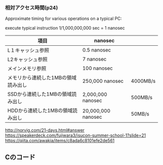 ### 相対アクセス時間(p24)
Approximate timing for various operations on a typical PC:

execute typical instruction	1/1,000,000,000 sec = 1 nanosec

項目  | nanosec | |
---|-----|------
L１キャッシュ参照 |	0.5 nanosec | 
L2キャッシュ参照 | 7 nanosec |
メインメモリ参照 | 100 nanosec | 
メモリから連続した1MBの領域読み出し | 250,000 nanosec | 4000MB/s
SSDから連続した1MBの領域読み出し | 2,000,000 nanosec | 500MB/s
HDDから連続した1MBの領域読み出し | 20,000,000 nanosec | 50MB/s

http://norvig.com/21-days.html#answer
https://speakerdeck.com/fujiwara3/isucon-summer-school-1?slide=21
https://qiita.com/awakia/items/c8ada6c8101efe2de561


## Cのコード

